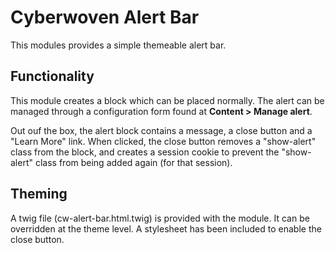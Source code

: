 # Cyberwoven Alert Bar

This modules provides a simple themeable alert bar.

## Functionality
This module creates a block which can be placed normally. The alert can be managed through
a configuration form found at **Content > Manage alert**.

Out ouf the box, the alert block contains a message, a close button and a "Learn More" link.
When clicked, the close button removes a "show-alert" class from the block, and creates a
session cookie to prevent the "show-alert" class from being added again (for that session).

## Theming
A twig file (cw-alert-bar.html.twig) is provided with the module. It can be overridden
at the theme level. A stylesheet has been included to enable the close button.
